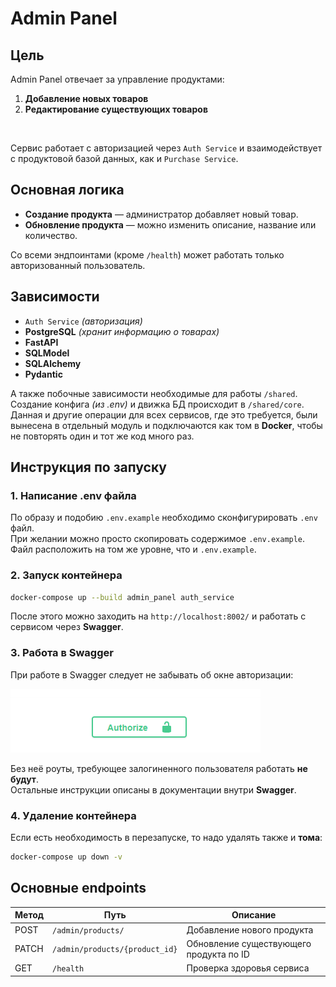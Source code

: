 # Admin Panel

## Цель

Admin Panel отвечает за управление продуктами:
1. **Добавление новых товаров**
2. **Редактирование существующих товаров**

<br>

Сервис работает с авторизацией через `Auth Service` и взаимодействует с продуктовой базой данных, как и `Purchase Service`.

## Основная логика

- **Создание продукта** — администратор добавляет новый товар.
- **Обновление продукта** — можно изменить описание, название или количество.

Со всеми эндпоинтами (кроме `/health`) может работать только авторизованный пользователь.

## Зависимости

- `Auth Service` *(авторизация)*
- **PostgreSQL** *(хранит информацию о товарах)*
- **FastAPI**
- **SQLModel**
- **SQLAlchemy**
- **Pydantic**

А также побочные зависимости необходимые для работы `/shared`.<br>
Создание конфига *(из .env)* и движка БД происходит в `/shared/core`.<br>
Данная и другие операции для всех сервисов, где это требуется, были вынесена в отдельный модуль и 
подключаются как том в **Docker**, чтобы не повторять один и тот же код много раз.

## Инструкция по запуску

### 1. Написание .env файла

По образу и подобию `.env.example` необходимо сконфигурировать `.env` файл.<br>
При желании можно просто скопировать содержимое `.env.example`.<br>
Файл расположить на том же уровне, что и `.env.example`.

### 2. Запуск контейнера

```bash
docker-compose up --build admin_panel auth_service
```

После этого можно заходить на `http://localhost:8002/` и работать с сервисом через **Swagger**.

### 3. Работа в Swagger

При работе в Swagger следует не забывать об окне авторизации:

![Authorize](/assets/authorize.png)

Без неё роуты, требующее залогиненного пользователя работать **не будут**. <br>
Остальные инструкции описаны в документации внутри **Swagger**.

### 4. Удаление контейнера

Если есть необходимость в перезапуске, то надо удалять также и **тома**:

```bash
docker-compose up down -v
```

## Основные endpoints

| Метод | Путь                                   | Описание                                          |
|-------|----------------------------------------|---------------------------------------------------|
| POST  | `/admin/products/`                     | Добавление нового продукта                        |
| PATCH | `/admin/products/{product_id}`         | Обновление существующего продукта по ID           |
| GET   | `/health`                              | Проверка здоровья сервиса                         |